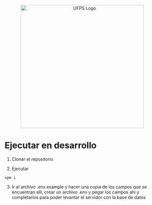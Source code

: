 <p align="center">
  <a href="https://ingsistemas.cloud.ufps.edu.co/" target="blank"><img src="https://ww2.ufps.edu.co/public/archivos/elementos_corporativos/logo-horizontal.jpg" width="400" alt="UFPS Logo" /></a>
</p>


# Ejecutar en desarrollo

1. Clonar el repositorio

2. Ejecutar
```
npm i
```

3. Ir al archivo .env.example y hacer una copia de los campos que se encuentran alli, crear un archivo .env y pegar los campos ahi y completarlos para poder levantar el servidor con la base de datos